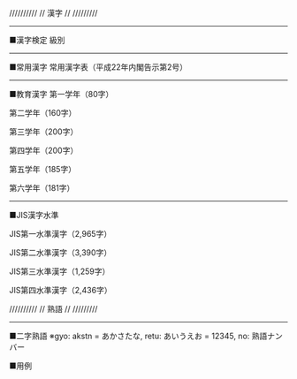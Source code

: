//////////
// 漢字 //
/////////

***
■漢字検定 級別
<a href="https://kanjijoho.com"></a>

***
■常用漢字
常用漢字表（平成22年内閣告示第2号）
<a href="https://github.com/ynupc/scalastringcourseday7/blob/master/src/main/resources/kanji/joyo_kanji.csv"></a>


***
■教育漢字
第一学年（80字）
<a href="https://github.com/ynupc/scalastringcourseday7/blob/master/src/main/resources/kanji/primary_school_1st_grade.csv"></a>

第二学年（160字）
<a href="https://github.com/ynupc/scalastringcourseday7/blob/master/src/main/resources/kanji/primary_school_2nd_grade.csv"></a>

第三学年（200字）
<a href="https://github.com/ynupc/scalastringcourseday7/blob/master/src/main/resources/kanji/primary_school_3rd_grade.csv"></a>

第四学年（200字）
<a href="https://github.com/ynupc/scalastringcourseday7/blob/master/src/main/resources/kanji/primary_school_4th_grade.csv"></a>

第五学年（185字）
<a href="https://github.com/ynupc/scalastringcourseday7/blob/master/src/main/resources/kanji/primary_school_5th_grade.csv"></a>

第六学年（181字）
<a href="https://github.com/ynupc/scalastringcourseday7/blob/master/src/main/resources/kanji/primary_school_6th_grade.csv"></a>


***
■JIS漢字水準

JIS第一水準漢字（2,965字）
<a href="https://github.com/ynupc/scalastringcourseday7/blob/master/src/main/resources/kanji/jis_level_1.csv"></a>

JIS第二水準漢字（3,390字）
<a href="https://github.com/ynupc/scalastringcourseday7/blob/master/src/main/resources/kanji/jis_level_2.csv"></a>

JIS第三水準漢字（1,259字）
<a href="https://github.com/ynupc/scalastringcourseday7/blob/master/src/main/resources/kanji/jis_level_3.csv"></a>

JIS第四水準漢字（2,436字）
<a href="https://github.com/ynupc/scalastringcourseday7/blob/master/src/main/resources/kanji/jis_level_4.csv"></a>


//////////
// 熟語 //
/////////
***
■二字熟語
<a href="https://k2.hofurink.com/products/myphp8.php?&gyo=a&retu=1&no=1"></a>
※gyo: akstn = あかさたな, retu: あいうえお = 12345, no: 熟語ナンバー

■用例
<a href="http://yourei.jp/">